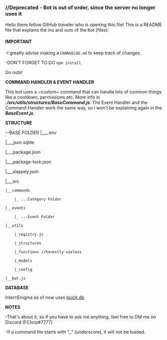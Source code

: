 ### //Deprecated - Bot is out of order, since the server no longer uses it ###

Hello there fellow GitHub traveler who is opening this file! This is a README file that explains the ins and outs of the bot (files):

#### IMPORTANT ####
-I greatly advise making a `CHANGELOG.md` to keep track of changes.

-DON'T FORGET TO DO `npm install`

Go nuts!

**COMMAND HANDLER & EVENT HANDLER**

This bot uses a ~custom~ command that can handle lots of common things like a cooldown, permissions etc. More info in ***./src/utils/structures/BaseCommand.js***. The Event Handler and the Command Handler work the same way, so I won't be explaining again in the ***BaseEvent.js***.

**STRUCTURE**

--BASE FOLDER
 |___.env
 
 |___json.sqlite
 
 |___package.json
 
 |___package-lock.json
 
 |___slappey.json
 
 |___src
 
    |__commands
    
        |_ ...Category Folder
        
    |__events
    
        |_ ...Event Folder
        
    |__utils
    
        |_registry.js
        
        |_structures
        
        |_functions //honestly useless
        
        |_models  
        
        |_config 
        
    |__bot.js

**DATABASE**

InternEnigma as of now uses [quick.db](https://quickdb.js.org/overview/docs)

**NOTES**

-That's about it, so if you have to ask me anything, feel free to DM me on Discord (FClorp#7777)

-If a command file starts with "_" (underscore), it will not be loaded.
